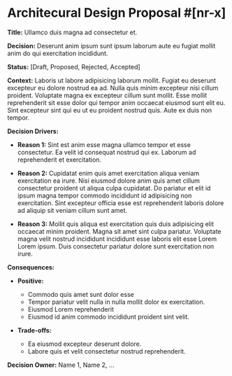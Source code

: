 # Architecural Design Proposal #[nr-x]

**Title:** Ullamco duis magna ad consectetur et.

**Decision:** Deserunt anim ipsum sunt ipsum laborum aute eu fugiat mollit anim do qui exercitation incididunt.

**Status:** [Draft, Proposed, Rejected, Accepted]

**Context:** Laboris ut labore adipisicing laborum mollit. Fugiat eu deserunt excepteur eu dolore nostrud ea ad. Nulla quis minim excepteur nisi cillum proident. Voluptate magna ex excepteur cillum sunt mollit. Esse mollit reprehenderit sit esse dolor qui tempor anim occaecat eiusmod sunt elit eu. Sint excepteur sint qui eu ut eu proident nostrud quis. Aute ex duis non tempor.

**Decision Drivers:**

- **Reason 1:** Sint est anim esse magna ullamco tempor et esse consectetur. Ea velit id consequat nostrud qui ex. Laborum ad reprehenderit et exercitation.

- **Reason 2:** Cupidatat enim quis amet exercitation aliqua veniam exercitation ea irure. Nisi eiusmod dolore anim quis amet cillum consectetur proident ut aliqua culpa cupidatat. Do pariatur et elit id ipsum magna tempor commodo incididunt id adipisicing non exercitation. Sint excepteur officia esse est reprehenderit laboris dolore ad aliquip sit veniam cillum sunt amet.

- **Reason 3:** Mollit quis aliqua est exercitation quis duis adipisicing elit occaecat minim proident. Magna sit amet sint culpa pariatur. Voluptate magna velit nostrud incididunt incididunt esse laboris elit esse Lorem Lorem ipsum. Duis consectetur pariatur dolore sunt exercitation non irure.

**Consequences:**

- **Positive:** 
  - Commodo quis amet sunt dolor esse
  - Tempor pariatur velit nulla in nulla mollit dolor ex exercitation.
  - Eiusmod Lorem reprehenderit
  - Eiusmod id anim commodo incididunt proident sint velit.

- **Trade-offs:** 
  - Ea eiusmod excepteur deserunt dolore.
  - Labore quis et velit consectetur nostrud reprehenderit.

**Decision Owner:** Name 1, Name 2, ...